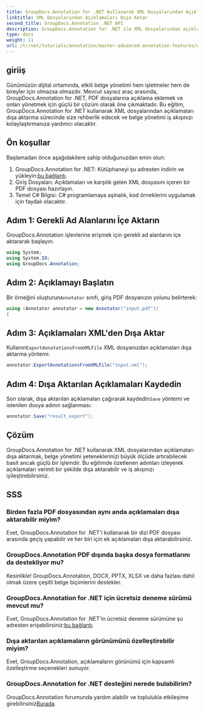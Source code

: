 ```yaml
---
title: GroupDocs.Annotation for .NET Kullanarak XML Dosyalarından Açıklamaları Dışa Aktarma
linktitle: XML Dosyalarından Açıklamaları Dışa Aktar
second_title: GroupDocs.Annotation .NET API
description: GroupDocs.Annotation for .NET ile XML dosyalarından açıklamaları dışa aktararak belge yönetimi iş akışınızı nasıl geliştireceğinizi keşfedin. Bu kapsamlı eğitim adım adım yol gösterir.
type: docs
weight: 11
url: /tr/net/tutorials/annotation/master-advanced-annotation-features/export-annotations-from-xml-file/
---
```

## giriiş

Günümüzün dijital ortamında, etkili belge yönetimi hem işletmeler hem de bireyler için olmazsa olmazdır. Mevcut sayısız araç arasında, GroupDocs.Annotation for .NET, PDF dosyalarına açıklama eklemek ve onları yönetmek için güçlü bir çözüm olarak öne çıkmaktadır. Bu eğitim, GroupDocs.Annotation for .NET kullanarak XML dosyalarından açıklamaları dışa aktarma sürecinde size rehberlik edecek ve belge yönetimi iş akışınızı kolaylaştırmanıza yardımcı olacaktır.

## Ön koşullar

Başlamadan önce aşağıdakilere sahip olduğunuzdan emin olun:

1.  GroupDocs.Annotation for .NET: Kütüphaneyi şu adresten indirin ve yükleyin:[bu bağlantı](https://releases.groupdocs.com/annotation/net/).
2. Giriş Dosyaları: Açıklamaları ve karşılık gelen XML dosyasını içeren bir PDF dosyası hazırlayın.
3. Temel C# Bilgisi: C# programlamaya aşinalık, kod örneklerini uygulamak için faydalı olacaktır.

## Adım 1: Gerekli Ad Alanlarını İçe Aktarın

GroupDocs.Annotation işlevlerine erişmek için gerekli ad alanlarını içe aktararak başlayın:

```csharp
using System;
using System.IO;
using GroupDocs.Annotation;
```

## Adım 2: Açıklamayı Başlatın

 Bir örneğini oluşturun`Annotator` sınıfı, giriş PDF dosyanızın yolunu belirterek:

```csharp
using (Annotator annotator = new Annotator("input.pdf"))
{
```

## Adım 3: Açıklamaları XML'den Dışa Aktar

 Kullanın`ExportAnnotationsFromXMLFile` XML dosyanızdan açıklamaları dışa aktarma yöntemi:

```csharp
annotator.ExportAnnotationsFromXMLFile("input.xml");
```

## Adım 4: Dışa Aktarılan Açıklamaları Kaydedin

 Son olarak, dışa aktarılan açıklamaları çağırarak kaydedin`Save` yöntemi ve istenilen dosya adının sağlanması:

```csharp
annotator.Save("result_export");
```

## Çözüm

GroupDocs.Annotation for .NET kullanarak XML dosyalarından açıklamaları dışa aktarmak, belge yönetimi yeteneklerinizi büyük ölçüde artırabilecek basit ancak güçlü bir işlemdir. Bu eğitimde özetlenen adımları izleyerek açıklamaları verimli bir şekilde dışa aktarabilir ve iş akışınızı iyileştirebilirsiniz.

## SSS

### Birden fazla PDF dosyasından aynı anda açıklamaları dışa aktarabilir miyim?

Evet, GroupDocs.Annotation for .NET'i kullanarak bir dizi PDF dosyası arasında geçiş yapabilir ve her biri için ek açıklamaları dışa aktarabilirsiniz.

### GroupDocs.Annotation PDF dışında başka dosya formatlarını da destekliyor mu?

Kesinlikle! GroupDocs.Annotation, DOCX, PPTX, XLSX ve daha fazlası dahil olmak üzere çeşitli belge biçimlerini destekler.

### GroupDocs.Annotation for .NET için ücretsiz deneme sürümü mevcut mu?

 Evet, GroupDocs.Annotation for .NET'in ücretsiz deneme sürümüne şu adresten erişebilirsiniz:[bu bağlantı](https://releases.groupdocs.com/).

### Dışa aktarılan açıklamaların görünümünü özelleştirebilir miyim?

Evet, GroupDocs.Annotation, açıklamaların görünümü için kapsamlı özelleştirme seçenekleri sunuyor.

### GroupDocs.Annotation for .NET desteğini nerede bulabilirim?

 GroupDocs.Annotation forumunda yardım alabilir ve toplulukla etkileşime girebilirsiniz[Burada](https://forum.groupdocs.com/c/annotation/10).